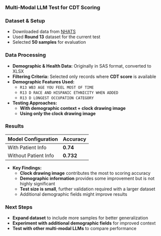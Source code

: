 ### Multi-Modal LLM Test for CDT Scoring

### **Dataset & Setup**

- Downloaded data from [NHATS](https://nhats.org/researcher/data-access)
- Used **Round 13** dataset for the current test
- Selected **50 samples** for evaluation

### **Data Processing**

- **Demographic & Health Data:** Originally in SAS format, converted to XLSX
- **Filtering Criteria:** Selected only records where **CDT score** is available
- **Demographic Features Used:**
    - `R13 WB3 AGE YOU FEEL MOST OF TIME`
    - `R13 D RACE AND HISPANIC ETHNICITY WHEN ADDED`
    - `R13 D LONGEST OCCUPATION CATEGORY`
- **Testing Approaches:**
    - **With demographic context + clock drawing image**
    - **Using only the clock drawing image**

### **Results**

| Model Configuration | Accuracy |
| --- | --- |
| With Patient Info | **0.74** |
| Without Patient Info | **0.732** |
- **Key Findings:**
    - **Clock drawing image** contributes the most to scoring accuracy
    - **Demographic information** provides some improvement but is not highly significant
    - **Test size is small**, further validation required with a larger dataset
    - Additional demographic fields might improve results

### **Next Steps**

- **Expand dataset** to include more samples for better generalization
- **Experiment with additional demographic fields** for improved context
- **Test with other multi-modal LLMs** to compare performance